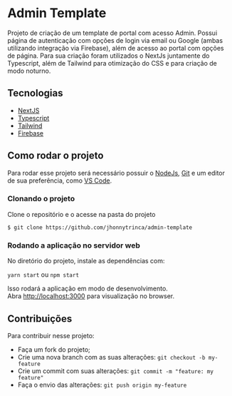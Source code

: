# Admin Template

Projeto de criação de um template de portal com acesso Admin. Possui página de autenticação com opções de login via email ou Google (ambas utilizando integração via Firebase), além de acesso ao portal com opções de página. Para sua criação foram utilizados o NextJs juntamente do Typescript, além de Tailwind para otimização do CSS e para criação de modo noturno.

## Tecnologias

- [NextJS](https://nextjs.org/docs/getting-started)
- [Typescript](https://www.typescriptlang.org/docs/)
- [Tailwind](https://tailwindcss.com/docs/installation)
- [Firebase](https://firebase.google.com)

## Como rodar o projeto

Para rodar esse projeto será necessário possuir o [NodeJs](https://nodejs.org/en/), [Git](https://git-scm.com/) e um editor de sua preferência, como [VS Code](https://code.visualstudio.com/).

### Clonando o projeto

Clone o repositório e o acesse na pasta do projeto

```
$ git clone https://github.com/jhonnytrinca/admin-template
```

### Rodando a aplicação no servidor web

No diretório do projeto, instale as dependências com:

`yarn start` ou `npm start`

Isso rodará a aplicação em modo de desenvolvimento.\
Abra [http://localhost:3000](http://localhost:3000) para visualização no browser.

## Contribuições

Para contribuir nesse projeto:

- Faça um fork do projeto;
- Crie uma nova branch com as suas alterações: `git checkout -b my-feature`
- Crie um commit com suas alterações: `git commit -m "feature: my feature"`
- Faça o envio das alterações: `git push origin my-feature`
